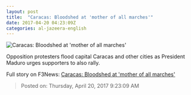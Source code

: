 ```yaml
---
layout: post
title:  "Caracas: Bloodshed at 'mother of all marches'"
date: 2017-04-20 04:23:09Z
categories: al-jazeera-english
---
```


![Caracas: Bloodshed at 'mother of all marches'](http://www.aljazeera.com/mritems/Images/2017/4/20/426ae281c81846178c896810b7c62779_18.jpg)

Opposition protesters flood capital Caracas and other cities as President Maduro urges supporters to also rally.


Full story on F3News: [Caracas: Bloodshed at 'mother of all marches'](http://www.f3nws.com/n/chgcdC)

> Posted on: Thursday, April 20, 2017 9:23:09 AM
